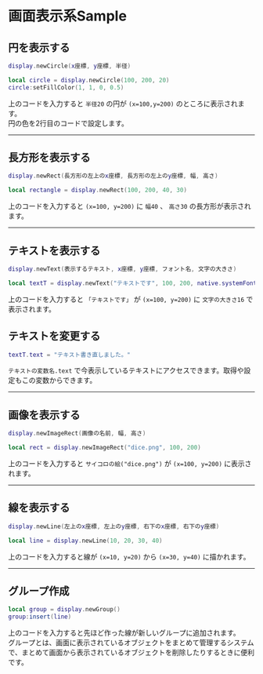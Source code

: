 # 画面表示系Sample

## 円を表示する

```lua
display.newCircle(x座標, y座標, 半径)
```

```lua
local circle = display.newCircle(100, 200, 20)
circle:setFillColor(1, 1, 0, 0.5)
```

上のコードを入力すると `半径20` の円が `(x=100,y=200)` のところに表示されます。  
円の色を2行目のコードで設定します。

- - -

## 長方形を表示する

```lua
display.newRect(長方形の左上のx座標, 長方形の左上のy座標, 幅, 高さ)
```

```lua
local rectangle = display.newRect(100, 200, 40, 30)
```

上のコードを入力すると `(x=100, y=200)` に `幅40` 、 `高さ30` の長方形が表示されます。

- - -

## テキストを表示する

```lua
display.newText(表示するテキスト, x座標, y座標, フォント名, 文字の大きさ)
```

```lua
local textT = display.newText("テキストです", 100, 200, native.systemFont, 16)
```

上のコードを入力すると `「テキストです」` が `(x=100, y=200)` に `文字の大きさ16` で表示されます。

## テキストを変更する

```lua
textT.text = "テキスト書き直しました。"
```

`テキストの変数名.text` で今表示しているテキストにアクセスできます。取得や設定もこの変数からできます。

- - -

## 画像を表示する

```lua
display.newImageRect(画像の名前, 幅, 高さ)
```

```lua
local rect = display.newImageRect("dice.png", 100, 200)
```

上のコードを入力すると `サイコロの絵("dice.png")` が `(x=100, y=200)` に表示されます。

- - -

## 線を表示する

```lua
display.newLine(左上のx座標, 左上のy座標, 右下のx座標, 右下のy座標)
```

```lua
local line = display.newLine(10, 20, 30, 40)
```

上のコードを入力すると線が `(x=10, y=20)` から `(x=30, y=40)` に描かれます。

- - -

## グループ作成

```lua
local group = display.newGroup()
group:insert(line)
```

上のコードを入力すると先ほど作った線が新しいグループに追加されます。  
グループとは、画面に表示されているオブジェクトをまとめて管理するシステムで、まとめて画面から表示されているオブジェクトを削除したりするときに便利です。